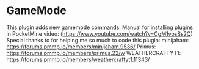 # GameMode
This plugin adds new gamemode commands.
Manual for installing plugins in PocketMine video:
(https://www.youtube.com/watch?v=CgM1vosSs2Q)
Special thanks to for helping me so much to code this plugin:
minijaham: https://forums.pmmp.io/members/minijaham.9536/
Primus: https://forums.pmmp.io/members/primus.22/w
WEATHERCRAFTYT1: https://forums.pmmp.io/members/weathercraftyt1.11343/
